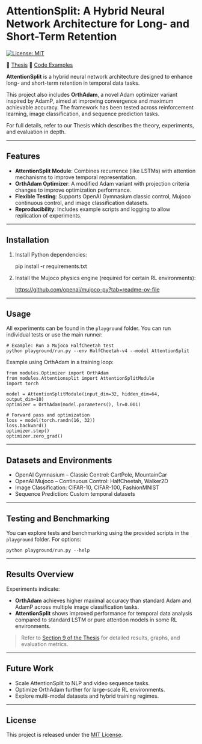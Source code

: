 # AttentionSplit: A Hybrid Neural Network Architecture for Long- and Short-Term Retention

[![License: MIT](https://img.shields.io/badge/License-MIT-yellow.svg)](https://opensource.org/licenses/MIT)

:pushpin: [Thesis](https://github.com/frederikgramkortegaard/kish/blob/master/Thesis.pdf)
:pushpin: [Code Examples](https://github.com/frederikgramkortegaard/kish/tree/master/playground)

**AttentionSplit** is a hybrid neural network architecture designed to enhance long- and short-term retention in temporal data tasks. 

This project also includes **OrthAdam**, a novel Adam optimizer variant inspired by AdamP, aimed at improving convergence and maximum achievable accuracy. The framework has been tested across reinforcement learning, image classification, and sequence prediction tasks.

For full details, refer to our Thesis which describes the theory, experiments, and evaluation in depth.

---

## Features

- **AttentionSplit Module**: Combines recurrence (like LSTMs) with attention mechanisms to improve temporal representation.
- **OrthAdam Optimizer**: A modified Adam variant with projection criteria changes to improve optimization performance.
- **Flexible Testing**: Supports OpenAI Gymnasium classic control, Mujoco continuous control, and image classification datasets.
- **Reproducibility**: Includes example scripts and logging to allow replication of experiments.

---

## Installation

1. Install Python dependencies:

    pip install -r requirements.txt

2. Install the Mujoco physics engine (required for certain RL environments):

    https://github.com/openai/mujoco-py?tab=readme-ov-file

---

## Usage

All experiments can be found in the `playground` folder. You can run individual tests or use the main runner:

    # Example: Run a Mujoco HalfCheetah test
    python playground/run.py --env HalfCheetah-v4 --model AttentionSplit

Example using OrthAdam in a training loop:

    from modules.Optimizer import OrthAdam
    from modules.Attentionsplit import AttentionSplitModule
    import torch

    model = AttentionSplitModule(input_dim=32, hidden_dim=64, output_dim=10)
    optimizer = OrthAdam(model.parameters(), lr=0.001)

    # Forward pass and optimization
    loss = model(torch.randn(16, 32))
    loss.backward()
    optimizer.step()
    optimizer.zero_grad()

---

## Datasets and Environments

- OpenAI Gymnasium – Classic Control: CartPole, MountainCar  
- OpenAI Mujoco – Continuous Control: HalfCheetah, Walker2D  
- Image Classification: CIFAR-10, CIFAR-100, FashionMNIST  
- Sequence Prediction: Custom temporal datasets  

---

## Testing and Benchmarking

You can explore tests and benchmarking using the provided scripts in the `playground` folder. For options:

    python playground/run.py --help

---

## Results Overview

Experiments indicate:

- **OrthAdam** achieves higher maximal accuracy than standard Adam and AdamP across multiple image classification tasks.  
- **AttentionSplit** shows improved performance for temporal data analysis compared to standard LSTM or pure attention models in some RL environments.  

> Refer to [Section 9 of the Thesis](Thesis.pdf) for detailed results, graphs, and evaluation metrics.

---

## Future Work

- Scale AttentionSplit to NLP and video sequence tasks.  
- Optimize OrthAdam further for large-scale RL environments.  
- Explore multi-modal datasets and hybrid training regimes.  

---

## License

This project is released under the [MIT License](https://opensource.org/licenses/MIT).
